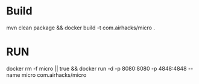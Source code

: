 # Build
mvn clean package && docker build -t com.airhacks/micro .

# RUN

docker rm -f micro || true && docker run -d -p 8080:8080 -p 4848:4848 --name micro com.airhacks/micro 